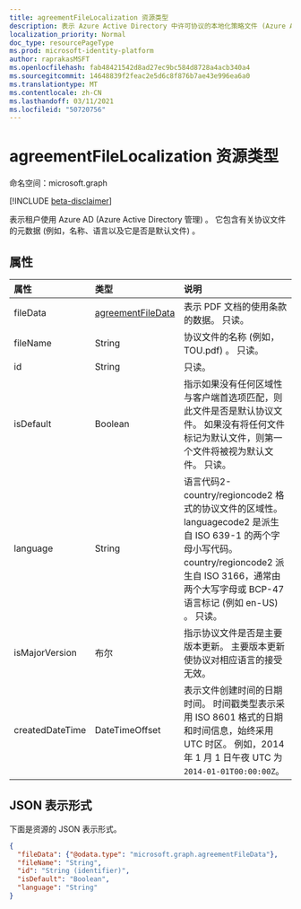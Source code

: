 ```yaml
---
title: agreementFileLocalization 资源类型
description: 表示 Azure Active Directory 中许可协议的本地化策略文件 (Azure AD) 。 它包含有关协议文件的元数据 (例如，名称、语言以及它是否是默认文件) 。
localization_priority: Normal
doc_type: resourcePageType
ms.prod: microsoft-identity-platform
author: raprakasMSFT
ms.openlocfilehash: fab48421542d8ad27ec9bc584d8728a4acb340a4
ms.sourcegitcommit: 14648839f2feac2e5d6c8f876b7ae43e996ea6a0
ms.translationtype: MT
ms.contentlocale: zh-CN
ms.lasthandoff: 03/11/2021
ms.locfileid: "50720756"
---
```

# <a name="agreementfilelocalization-resource-type"></a>agreementFileLocalization 资源类型

命名空间：microsoft.graph

[!INCLUDE [beta-disclaimer](../../includes/beta-disclaimer.md)]

表示租户使用 Azure AD (Azure Active Directory 管理) 。 它包含有关协议文件的元数据 (例如，名称、语言以及它是否是默认文件) 。

<!--
## Methods

| Method       | Return Type | Description |
|:-------------|:------------|:------------|
| [Create agreementFileLocalization](../api/agreementfilelocalization-post-agreementfilelocalizations.md) | [agreementfilelocalization](agreementfilelocalization.md) | Create a new agreementFileLocalization. |
| [List agreementFileLocalizations](../api/agreementfilelocalization-list.md) | [agreementfilelocalization](agreementfilelocalization.md) collection | Get an agreementFileLocalization object collection. |
| [Get agreementFileLocalization](../api/agreementfilelocalization-get.md) | [agreementfilelocalization](agreementfilelocalization.md) | Read properties and relationships of an agreementFileLocalization object. |
| [List agreementFileVersions](../api/agreementfileversion-list.md) | [agreementfileversion](agreementfileversion.md) collection | Get an agreementFileVersion object collection. |
| [Get agreementFileVersion](../api/agreementfileversion-get.md) | [agreementfileversion](agreementfileversion.md) | Read properties and relationships of an agreementFileVersion object. |
-->

## <a name="properties"></a>属性
| 属性     | 类型        | 说明 |
|:-------------|:------------|:------------|
|fileData|[agreementFileData](agreementfiledata.md)|表示 PDF 文档的使用条款的数据。 只读。|
|fileName|String|协议文件的名称 (例如，TOU.pdf) 。 只读。|
|id|String|只读。|
|isDefault|Boolean|指示如果没有任何区域性与客户端首选项匹配，则此文件是否是默认协议文件。 如果没有将任何文件标记为默认文件，则第一个文件将被视为默认文件。 只读。|
|language|String|语言代码2-country/regioncode2 格式的协议文件的区域性。 languagecode2 是派生自 ISO 639-1 的两个字母小写代码。 country/regioncode2 派生自 ISO 3166，通常由两个大写字母或 BCP-47 语言标记 (例如 en-US) 。 只读。|
|isMajorVersion|布尔|指示协议文件是否是主要版本更新。 主要版本更新使协议对相应语言的接受无效。 |
|createdDateTime|DateTimeOffset|表示文件创建时间的日期时间。 时间戳类型表示采用 ISO 8601 格式的日期和时间信息，始终采用 UTC 时区。 例如，2014 年 1 月 1 日午夜 UTC 为 `2014-01-01T00:00:00Z`。|

<!--
## Relationships
| Relationship | Type        | Description |
|:-------------|:------------|:------------|
|versions|[agreementFileVersion](agreementfileversion.md) collection|The version history for the localized agreement file.|
-->

## <a name="json-representation"></a>JSON 表示形式

下面是资源的 JSON 表示形式。

<!-- {
  "blockType": "resource",
  "optionalProperties": [

  ],
  "@odata.type": "microsoft.graph.agreementFileLocalization"
}-->

```json
{
  "fileData": {"@odata.type": "microsoft.graph.agreementFileData"},
  "fileName": "String",
  "id": "String (identifier)",
  "isDefault": "Boolean",
  "language": "String"
}
```

<!-- uuid: 8fcb5dbc-d5aa-4681-8e31-b001d5168d79
2015-10-25 14:57:30 UTC -->
<!--
{
  "type": "#page.annotation",
  "description": "agreementFileLocalization resource",
  "keywords": "",
  "section": "documentation",
  "tocPath": "",
  "suppressions": []
}
-->
